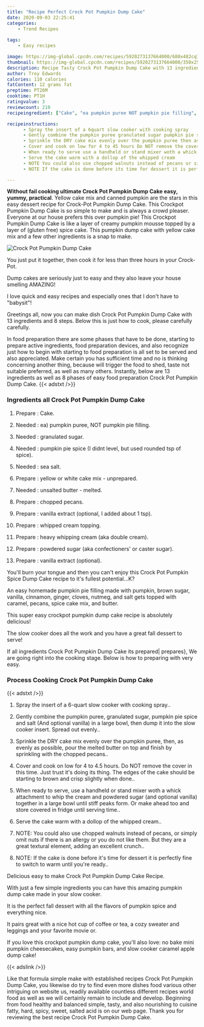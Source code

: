 ```yaml
---
title: "Recipe Perfect Crock Pot Pumpkin Dump Cake"
date: 2020-09-03 22:25:41
categories:
    - Trend Recipes
    
tags:
    - Easy recipes

image: https://img-global.cpcdn.com/recipes/5920273137664000/680x482cq70/crock-pot-pumpkin-dump-cake-recipe-main-photo.jpg
thumbnail: https://img-global.cpcdn.com/recipes/5920273137664000/350x250cq70/crock-pot-pumpkin-dump-cake-recipe-main-photo.jpg
description: Recipe Tasty Crock Pot Pumpkin Dump Cake with 13 ingredients and 8 stages of easy cooking.
author: Troy Edwards
calories: 110 calories
fatContent: 12 grams fat
preptime: PT26M
cooktime: PT1H
ratingvalue: 3
reviewcount: 210
recipeingredient: ["Cake", "ea pumpkin puree NOT pumpkin pie filling", "granulated sugar", "pumpkin pie spice I didnt level but used rounded tsp of spice", "sea salt", "yellow or white cake mix  unprepared", "unsalted butter  melted", "chopped pecans", "vanilla extract optional I added about 1 tsp", "whipped cream topping", "heavy whipping cream aka double cream", "powdered sugar aka confectioners or caster sugar", "vanilla extract optional"]

recipeinstructions: 
      - Spray the insert of a 6quart slow cooker with cooking spray 
      - Gently combine the pumpkin puree granulated sugar pumpkin pie spice and salt And optional vanilla in a large bowl then dump it into the slow cooker insert Spread out evenly 
      - Sprinkle the DRY cake mix evenly over the pumpkin puree then as evenly as possible pour the melted butter on top and finish by sprinkling with the chopped pecans 
      - Cover and cook on low for 4 to 45 hours Do NOT remove the cover in this time Just trust its doing its thing The edges of the cake should be starting to brown and crisp slightly when done 
      - When ready to serve use a handheld or stand mixer woth a whick attachment to whip the cream and powdered sugar and optional vanilla together in a large bowl until stiff peaks form Or make ahead too and store covered in fridge until serving time 
      - Serve the cake warm with a dollop of the whipped cream 
      - NOTE You could also use chopped walnuts instead of pecans or simply omit nuts if there is an allergy or you do not like them But they are a great textural element adding an excellent crunch 
      - NOTE If the cake is done before its time for dessert it is perfectly fine to switch to warm until youre ready

---
```




**Without fail cooking ultimate Crock Pot Pumpkin Dump Cake easy, yummy, practical**. Yellow cake mix and canned pumpkin are the stars in this easy dessert recipe for Crock-Pot Pumpkin Dump Cake. This Crockpot Pumpkin Dump Cake is so simple to make and is always a crowd pleaser. Everyone at our house prefers this over pumpkin pie! This Crockpot Pumpkin Dump Cake is like a layer of creamy pumpkin mousse topped by a layer of (gluten free) spice cake. This pumpkin dump cake with yellow cake mix and a few other ingredients is a snap to make.


![Crock Pot Pumpkin Dump Cake](https://img-global.cpcdn.com/recipes/5920273137664000/680x482cq70/crock-pot-pumpkin-dump-cake-recipe-main-photo.jpg "Crock Pot Pumpkin Dump Cake")



You just put it together, then cook it for less than three hours in your Crock-Pot.

Dump cakes are seriously just to easy and they also leave your house smelling AMAZING!

I love quick and easy recipes and especially ones that I don&#39;t have to &#34;babysit&#34;!


Greetings all, now you can make dish Crock Pot Pumpkin Dump Cake with 13 ingredients and 8 steps. Below this is just how to cook, please carefully carefully.

In food preparation there are some phases that have to be done, starting to prepare active ingredients, food preparation devices, and also recognize just how to begin with starting to food preparation is all set to be served and also appreciated. Make certain you has sufficient time and no is thinking concerning another thing, because will trigger the food to shed, taste not suitable preferred, as well as many others. Instantly, below are 13 ingredients as well as 8 phases of easy food preparation Crock Pot Pumpkin Dump Cake.
{{< adstxt />}}

### Ingredients all Crock Pot Pumpkin Dump Cake


1. Prepare  : Cake.

1. Needed  : ea) pumpkin puree, NOT pumpkin pie filling.

1. Needed  : granulated sugar.

1. Needed  : pumpkin pie spice (I didnt level, but used rounded tsp of spice).

1. Needed  : sea salt.

1. Prepare  : yellow or white cake mix - unprepared.

1. Needed  : unsalted butter - melted.

1. Prepare  : chopped pecans.

1. Prepare  : vanilla extract (optional, I added about 1 tsp).

1. Prepare  : whipped cream topping.

1. Prepare  : heavy whipping cream (aka double cream).

1. Prepare  : powdered sugar (aka confectioners&#39; or caster sugar).

1. Prepare  : vanilla extract (optional).


You&#39;ll burn your tongue and then you can&#39;t enjoy this Crock Pot Pumpkin Spice Dump Cake recipe to it&#39;s fullest potential…K?

An easy homemade pumpkin pie filling made with pumpkin, brown sugar, vanilla, cinnamon, ginger, cloves, nutmeg, and salt gets topped with caramel, pecans, spice cake mix, and butter.

This super easy crockpot pumpkin dump cake recipe is absolutely delicious!

The slow cooker does all the work and you have a great fall dessert to serve!


If all ingredients Crock Pot Pumpkin Dump Cake its prepared| prepares}, We are going right into the cooking stage. Below is how to preparing with very easy.

### Process Cooking Crock Pot Pumpkin Dump Cake

{{< adstxt />}}


1. Spray the insert of a 6-quart slow cooker with cooking spray..



1. Gently combine the pumpkin puree, granulated sugar, pumpkin pie spice and salt (And optional vanilla) in a large bowl, then dump it into the slow cooker insert. Spread out evenly..



1. Sprinkle the DRY cake mix evenly over the pumpkin puree, then, as evenly as possible, pour the melted butter on top and finish by sprinkling with the chopped pecans..



1. Cover and cook on low for 4 to 4.5 hours. Do NOT remove the cover in this time. Just trust it&#39;s doing its thing. The edges of the cake should be starting to brown and crisp slightly when done..



1. When ready to serve, use a handheld or stand mixer woth a whick attachment to whip the cream and powdered sugar (and optional vanilla) together in a large bowl until stiff peaks form. Or make ahead too and store covered in fridge until serving time..



1. Serve the cake warm with a dollop of the whipped cream..



1. NOTE: You could also use chopped walnuts instead of pecans, or simply omit nuts if there is an allergy or you do not like them. But they are a great textural element, adding an excellent crunch..



1. NOTE: If the cake is done before it&#39;s time for dessert it is perfectly fine to switch to warm until you&#39;re ready..




Delicious easy to make Crock Pot Pumpkin Dump Cake Recipe.

With just a few simple ingredients you can have this amazing pumpkin dump cake made in your slow cooker.

It is the perfect fall dessert with all the flavors of pumpkin spice and everything nice.

It pairs great with a nice hot cup of coffee or tea, a cozy sweater and leggings and your favorite movie or.

If you love this crockpot pumpkin dump cake, you&#39;ll also love: no bake mini pumpkin cheesecakes, easy pumpkin bars, and slow cooker caramel apple dump cake!


{{< adslink />}}

Like that formula simple make with established recipes Crock Pot Pumpkin Dump Cake, you likewise do try to find even more dishes food various other intriguing on website us, readily available countless different recipes world food as well as we will certainly remain to include and develop. Beginning from food healthy and balanced simple, tasty, and also nourishing to cuisine fatty, hard, spicy, sweet, salted acid is on our web page. Thank you for reviewing the best recipe Crock Pot Pumpkin Dump Cake.
